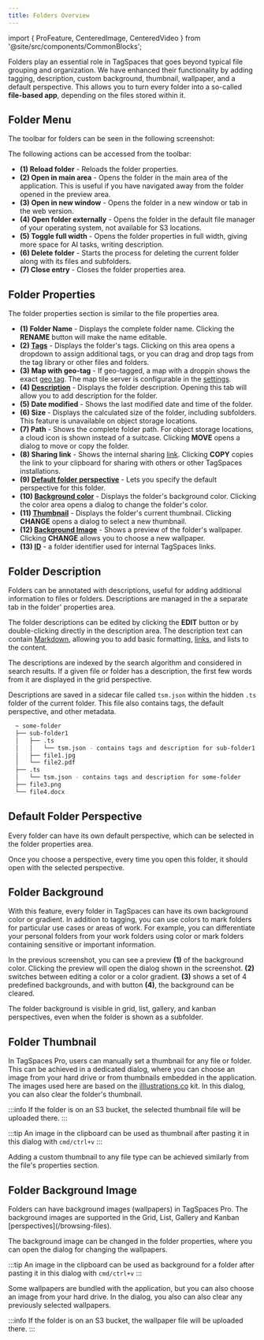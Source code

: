 ```yaml
---
title: Folders Overview
---
```


import { ProFeature, CenteredImage, CenteredVideo } from '@site/src/components/CommonBlocks';

Folders play an essential role in TagSpaces that goes beyond typical file grouping and organization. We have enhanced their functionality by adding tagging, description, custom background, thumbnail, wallpaper, and a default perspective. This allows you to turn every folder into a so-called **file-based app**, depending on the files stored within it.

## Folder Menu

The toolbar for folders can be seen in the following screenshot:

<CenteredImage
    caption="Folder menu"
    src="/media/entrydetails/folder-menu.avif"
    showCaption
    maxWidth="600px"
  />

The following actions can be accessed from the toolbar:

- **(1) Reload folder** - Reloads the folder properties.
- **(2) Open in main area** - Opens the folder in the main area of the application. This is useful if you have navigated away from the folder opened in the preview area.
- **(3) Open in new window** - Opens the folder in a new window or tab in the web version.
- **(4) Open folder externally** - Opens the folder in the default file manager of your operating system, not available for S3 locations.
- **(5) Toggle full width** - Opens the folder properties in full width, giving more space for AI tasks, writing description.
- **(6) Delete folder** - Starts the process for deleting the current folder along with its files and subfolders.
- **(7) Close entry** - Closes the folder properties area.

## Folder Properties

The folder properties section is similar to the file properties area.

<CenteredImage
    caption="Folder properties area"
    src="/media/entrydetails/folder-properties.svg"
    showCaption
    maxWidth="600px"
  />

- **(1) Folder Name** - Displays the complete folder name. Clicking the **RENAME** button will make the name editable.
- **(2) [Tags](/tagging#folder-tagging)** - Displays the folder's tags. Clicking on this area opens a dropdown to assign additional tags, or you can drag and drop tags from the tag library or other files and folders.
- **(3) Map with geo-tag** - If geo-tagged, a map with a droppin shows the exact [geo tag](/ui/taglibrary/#geo-tagging). The map tile server is configurable in the [settings](/ui/settings/#advanced).
- **(4) [Description](#folder-description)** <ProFeature /> - Displays the folder description. Opening this tab will allow you to add description for the folder.
- **(5) Date modified** - Shows the last modified date and time of the folder.
- **(6) Size** - Displays the calculated size of the folder, including subfolders. This feature is unavailable on object storage locations.
- **(7) Path** - Shows the complete folder path. For object storage locations, a cloud icon is shown instead of a suitcase. Clicking **MOVE** opens a dialog to move or copy the folder.
- **(8) Sharing link** - Shows the internal sharing [link](/sharing#internal-sharing-for-files-and-folders). Clicking **COPY** copies the link to your clipboard for sharing with others or other TagSpaces installations.
- **(9) [Default folder perspective](#default-folder-perspective)** <ProFeature /> - Lets you specify the default perspective for this folder.
- **(10) [Background color](#folder-background)** <ProFeature /> - Displays the folder's background color. Clicking the color area opens a dialog to change the folder's color.
- **(11) [Thumbnail](#folder-thumbnail)** <ProFeature /> - Displays the folder's current thumbnail. Clicking **CHANGE** opens a dialog to select a new thumbnail.
- **(12) [Background Image](#folder-wallpaper)** <ProFeature /> - Shows a preview of the folder's wallpaper. Clicking **CHANGE** allows you to choose a new wallpaper.
- **(13) [ID](/linking)** - a folder identifier used for internal TagSpaces links.

## Folder Description

<ProFeature />

Folders can be annotated with descriptions, useful for adding additional information to files or folders. Descriptions are managed in the a separate tab in the folder' properties area.

The folder descriptions can be edited by clicking the **EDIT** button or by double-clicking directly in the description area. The description text can contain [Markdown](https://en.wikipedia.org/wiki/Markdown), allowing you to add basic formatting, [links](/linking), and lists to the content.

<CenteredImage
    caption="Folder description"
    src="/media/entrydetails/folder-description.avif"
    showCaption
  />

The descriptions are indexed by the search algorithm and considered in search results. If a given file or folder has a description, the first few words from it are displayed in the grid perspective.

Descriptions are saved in a sidecar file called `tsm.json` within the hidden `.ts` folder of the current folder. This file also contains tags, the default perspective, and other metadata.

```bash
  ~ some-folder
  ├── sub-folder1
  │   ├── .ts
  │   │   └── tsm.json - contains tags and description for sub-folder1
  │   ├── file1.jpg
  │   └── file2.pdf
  ├── .ts
  │   └── tsm.json - contains tags and description for some-folder
  ├── file3.png
  └── file4.docx
```

## Default Folder Perspective

<ProFeature />

Every folder can have its own default perspective, which can be selected in the folder properties area.

<CenteredImage
    caption="Changing the default perspective for a folder"
    src="/media/entrydetails/folder-default-perspective.avif"
    maxWidth={650}
    showCaption
  />

Once you choose a perspective, every time you open this folder, it should open with the selected perspective.

## Folder Background

<ProFeature />

With this feature, every folder in TagSpaces can have its own background color or gradient. In addition to tagging, you can use colors to mark folders for particular use cases or areas of work. For example, you can differentiate your personal folders from your work folders using color or mark folders containing sensitive or important information.

<CenteredImage
    caption="Change folder background color"
    src="/media/entrydetails/folder-background.avif"
    showCaption
  />

In the previous screenshot, you can see a preview **(1)** of the background color. Clicking the preview will open the dialog shown in the screenshot. **(2)** switches between editing a color or a color gradient. **(3)** shows a set of 4 predefined backgrounds, and with button **(4)**, the background can be cleared.

The folder background is visible in grid, list, gallery, and kanban perspectives, even when the folder is shown as a subfolder.

<CenteredVideo
    caption="Change folder background"
    src="/media/entrydetails/change-folder-background.mp4"
    posterUrl="/media/entrydetails/change-folder-background-poster.avif"
    autoPlay
/>

## Folder Thumbnail

<ProFeature />

In TagSpaces Pro, users can manually set a thumbnail for any file or folder. This can be achieved in a dedicated dialog, where you can choose an image from your hard drive or from thumbnails embedded in the application. The images used here are based on the [illlustrations.co](https://illlustrations.co) kit. In this dialog, you can also clear the folder's thumbnail.

:::info
If the folder is on an S3 bucket, the selected thumbnail file will be uploaded there.
:::

<CenteredImage
    caption="Dialog for changing the folder thumbnail"
    src="/media/entrydetails/change-folder-thumbnail.avif"
    showCaption
    maxWidth={500}
  />

:::tip
An image in the clipboard can be used as thumbnail after pasting it in this dialog with `cmd/ctrl+v`
:::

Adding a custom thumbnail to any file type can be achieved similarly from the file's properties section.

## Folder Background Image

<ProFeature />
Folders can have background images (wallpapers) in TagSpaces Pro. The background images are supported in the Grid, List, Gallery and Kanban [perspectives](/browsing-files).

<CenteredImage
    caption="Folder with thumbnail and wallpaper in grid perspective"
    src="/media/grid/folder-with-background-image.jpg"
    showCaption
  />

The background image can be changed in the folder properties, where you can open the dialog for changing the wallpapers.

<CenteredImage
    caption="Dialog for changing the folder wallpaper"
    src="/media/entrydetails/change-folder-background.avif"
    showCaption
  />

:::tip
An image in the clipboard can be used as background for a folder after pasting it in this dialog with `cmd/ctrl+v`
:::

Some wallpapers are bundled with the application, but you can also choose an image from your hard drive. In the dialog, you also can also clear any previously selected wallpapers.

:::info
If the folder is on an S3 bucket, the wallpaper file will be uploaded there.
:::
